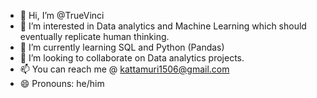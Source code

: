 - 👋 Hi, I’m @TrueVinci
- 👀 I’m interested in Data analytics and Machine Learning which should eventually replicate human thinking.
- 🌱 I’m currently learning SQL and Python (Pandas)
- 💞️ I’m looking to collaborate on Data analytics projects.
- 📫 You can reach me @ kattamuri1506@gmail.com
- 😄 Pronouns: he/him

<!---
TrueVinci/TrueVinci is a ✨ special ✨ repository because its `README.md` (this file) appears on your GitHub profile.
You can click the Preview link to take a look at your changes.
--->

